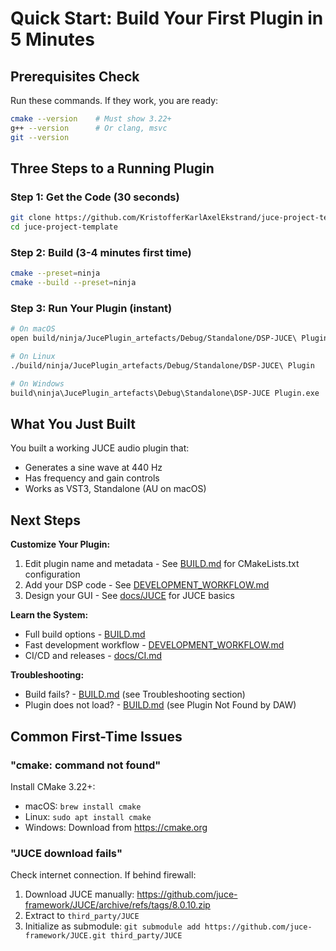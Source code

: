 # Quick Start: Build Your First Plugin in 5 Minutes

## Prerequisites Check

Run these commands. If they work, you are ready:

```bash
cmake --version    # Must show 3.22+
g++ --version      # Or clang, msvc
git --version
```

## Three Steps to a Running Plugin

### Step 1: Get the Code (30 seconds)

```bash
git clone https://github.com/KristofferKarlAxelEkstrand/juce-project-template.git
cd juce-project-template
```

### Step 2: Build (3-4 minutes first time)

```bash
cmake --preset=ninja
cmake --build --preset=ninja
```

### Step 3: Run Your Plugin (instant)

```bash
# On macOS
open build/ninja/JucePlugin_artefacts/Debug/Standalone/DSP-JUCE\ Plugin.app

# On Linux
./build/ninja/JucePlugin_artefacts/Debug/Standalone/DSP-JUCE\ Plugin

# On Windows
build\ninja\JucePlugin_artefacts\Debug\Standalone\DSP-JUCE Plugin.exe
```

## What You Just Built

You built a working JUCE audio plugin that:

- Generates a sine wave at 440 Hz
- Has frequency and gain controls
- Works as VST3, Standalone (AU on macOS)

## Next Steps

**Customize Your Plugin:**

1. Edit plugin name and metadata - See [BUILD.md](BUILD.md) for CMakeLists.txt configuration
2. Add your DSP code - See [DEVELOPMENT_WORKFLOW.md](DEVELOPMENT_WORKFLOW.md)
3. Design your GUI - See [docs/JUCE](docs/JUCE) for JUCE basics

**Learn the System:**

- Full build options - [BUILD.md](BUILD.md)
- Fast development workflow - [DEVELOPMENT_WORKFLOW.md](DEVELOPMENT_WORKFLOW.md)
- CI/CD and releases - [docs/CI.md](docs/CI.md)

**Troubleshooting:**

- Build fails? - [BUILD.md](BUILD.md) (see Troubleshooting section)
- Plugin does not load? - [BUILD.md](BUILD.md) (see Plugin Not Found by DAW)

## Common First-Time Issues

### "cmake: command not found"

Install CMake 3.22+:

- macOS: `brew install cmake`
- Linux: `sudo apt install cmake`
- Windows: Download from <https://cmake.org>

### "JUCE download fails"

Check internet connection. If behind firewall:

1. Download JUCE manually: <https://github.com/juce-framework/JUCE/archive/refs/tags/8.0.10.zip>
2. Extract to `third_party/JUCE`
3. Initialize as submodule: `git submodule add https://github.com/juce-framework/JUCE.git third_party/JUCE`
